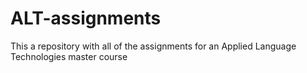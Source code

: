 # ALT-assignments
This a repository with all of the assignments for an Applied Language Technologies master course
